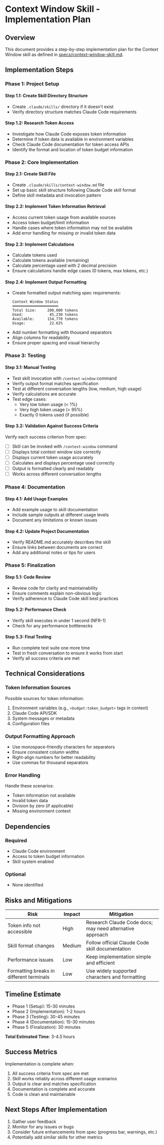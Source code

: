 # Context Window Skill - Implementation Plan

## Overview
This document provides a step-by-step implementation plan for the Context Window skill as defined in [specs/context-window-skill.md](specs/context-window-skill.md).

## Implementation Steps

### Phase 1: Project Setup

#### Step 1.1: Create Skill Directory Structure
- Create `.claude/skills/` directory if it doesn't exist
- Verify directory structure matches Claude Code requirements

#### Step 1.2: Research Token Access
- Investigate how Claude Code exposes token information
- Determine if token data is available in environment variables
- Check Claude Code documentation for token access APIs
- Identify the format and location of token budget information

### Phase 2: Core Implementation

#### Step 2.1: Create Skill File
- Create `.claude/skills/context-window.md` file
- Set up basic skill structure following Claude Code skill format
- Define skill metadata and invocation pattern

#### Step 2.2: Implement Token Information Retrieval
- Access current token usage from available sources
- Access token budget/limit information
- Handle cases where token information may not be available
- Add error handling for missing or invalid token data

#### Step 2.3: Implement Calculations
- Calculate tokens used
- Calculate tokens available (remaining)
- Calculate percentage used with 2 decimal precision
- Ensure calculations handle edge cases (0 tokens, max tokens, etc.)

#### Step 2.4: Implement Output Formatting
- Create formatted output matching spec requirements:
  ```
  Context Window Status
  ━━━━━━━━━━━━━━━━━━━━━
  Total Size:     200,000 tokens
  Used:            45,230 tokens
  Available:      154,770 tokens
  Usage:           22.62%
  ```
- Add number formatting with thousand separators
- Align columns for readability
- Ensure proper spacing and visual hierarchy

### Phase 3: Testing

#### Step 3.1: Manual Testing
- Test skill invocation with `/context-window` command
- Verify output format matches specification
- Test at different conversation lengths (low, medium, high usage)
- Verify calculations are accurate
- Test edge cases:
  - Very low token usage (< 1%)
  - Very high token usage (> 95%)
  - Exactly 0 tokens used (if possible)

#### Step 3.2: Validation Against Success Criteria
Verify each success criterion from spec:
- [ ] Skill can be invoked with `/context-window` command
- [ ] Displays total context window size correctly
- [ ] Displays current token usage accurately
- [ ] Calculates and displays percentage used correctly
- [ ] Output is formatted clearly and readably
- [ ] Works across different conversation lengths

### Phase 4: Documentation

#### Step 4.1: Add Usage Examples
- Add example usage to skill documentation
- Include sample outputs at different usage levels
- Document any limitations or known issues

#### Step 4.2: Update Project Documentation
- Verify README.md accurately describes the skill
- Ensure links between documents are correct
- Add any additional notes or tips for users

### Phase 5: Finalization

#### Step 5.1: Code Review
- Review code for clarity and maintainability
- Ensure comments explain non-obvious logic
- Verify adherence to Claude Code skill best practices

#### Step 5.2: Performance Check
- Verify skill executes in under 1 second (NFR-1)
- Check for any performance bottlenecks

#### Step 5.3: Final Testing
- Run complete test suite one more time
- Test in fresh conversation to ensure it works from start
- Verify all success criteria are met

## Technical Considerations

### Token Information Sources
Possible sources for token information:
1. Environment variables (e.g., `<budget:token_budget>` tags in context)
2. Claude Code API/SDK
3. System messages or metadata
4. Configuration files

### Output Formatting Approach
- Use monospace-friendly characters for separators
- Ensure consistent column widths
- Right-align numbers for better readability
- Use commas for thousand separators

### Error Handling
Handle these scenarios:
- Token information not available
- Invalid token data
- Division by zero (if applicable)
- Missing environment context

## Dependencies

### Required
- Claude Code environment
- Access to token budget information
- Skill system enabled

### Optional
- None identified

## Risks and Mitigations

| Risk | Impact | Mitigation |
|------|--------|------------|
| Token info not accessible | High | Research Claude Code docs; may need alternative approach |
| Skill format changes | Medium | Follow official Claude Code skill documentation |
| Performance issues | Low | Keep implementation simple and efficient |
| Formatting breaks in different terminals | Low | Use widely supported characters and formatting |

## Timeline Estimate

- Phase 1 (Setup): 15-30 minutes
- Phase 2 (Implementation): 1-2 hours
- Phase 3 (Testing): 30-45 minutes
- Phase 4 (Documentation): 15-30 minutes
- Phase 5 (Finalization): 30 minutes

**Total Estimated Time**: 3-4.5 hours

## Success Metrics

Implementation is complete when:
1. All success criteria from spec are met
2. Skill works reliably across different usage scenarios
3. Output is clear and matches specification
4. Documentation is complete and accurate
5. Code is clean and maintainable

## Next Steps After Implementation

1. Gather user feedback
2. Monitor for any issues or bugs
3. Consider future enhancements from spec (progress bar, warnings, etc.)
4. Potentially add similar skills for other metrics
